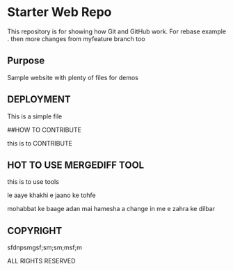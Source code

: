 # Starter Web Repo

This repository is for showing how Git and GitHub work. For rebase example .  then more changes from myfeature branch too 

## Purpose

Sample website with plenty of files for demos

## DEPLOYMENT
This is a simple file

##HOW TO CONTRIBUTE

this is to CONTRIBUTE
## HOT TO USE MERGEDIFF TOOL

this is to use tools 


le aaye khakhi e jaano ke tohfe


mohabbat ke baage adan mai hamesha 
a change in me 
e zahra ke dilbar

## COPYRIGHT 
sfdnpsmgsf;sm;sm;msf;m

ALL RIGHTS RESERVED
